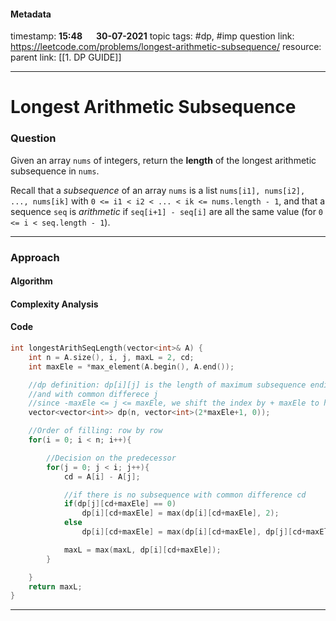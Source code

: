 #### Metadata

timestamp: **15:48**  &emsp;  **30-07-2021**
topic tags: #dp, #imp
question link: https://leetcode.com/problems/longest-arithmetic-subsequence/
resource:
parent link: [[1. DP GUIDE]]

---

# Longest Arithmetic Subsequence

### Question

Given an array `nums` of integers, return the **length** of the longest arithmetic subsequence in `nums`.

Recall that a _subsequence_ of an array `nums` is a list `nums[i1], nums[i2], ..., nums[ik]` with `0 <= i1 < i2 < ... < ik <= nums.length - 1`, and that a sequence `seq` is _arithmetic_ if `seq[i+1] - seq[i]` are all the same value (for `0 <= i < seq.length - 1`).

---


### Approach

#### Algorithm

#### Complexity Analysis

#### Code

``` cpp
int longestArithSeqLength(vector<int>& A) {
	int n = A.size(), i, j, maxL = 2, cd;
	int maxEle = *max_element(A.begin(), A.end());

	//dp definition: dp[i][j] is the length of maximum subsequence ending at A[i],
	//and with common differece j
	//since -maxEle <= j <= maxEle, we shift the index by + maxEle to handle negative cds
	vector<vector<int>> dp(n, vector<int>(2*maxEle+1, 0));

	//Order of filling: row by row
	for(i = 0; i < n; i++){

		//Decision on the predecessor
		for(j = 0; j < i; j++){
			cd = A[i] - A[j];

			//if there is no subsequence with common difference cd
			if(dp[j][cd+maxEle] == 0)
				dp[i][cd+maxEle] = max(dp[i][cd+maxEle], 2);
			else
				dp[i][cd+maxEle] = max(dp[i][cd+maxEle], dp[j][cd+maxEle] + 1);

			maxL = max(maxL, dp[i][cd+maxEle]); 
		}

	}     
	return maxL;
}

```

---



